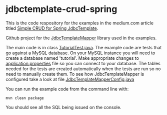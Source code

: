# jdbctemplate-crud-spring
This is the code respository for the examples in the medium.com article titled [Simple CRUD for Spring JdbcTemplate](https://medium.com/@ajosephmi/simple-crud-for-spring-jdbctemplate-8347211d5306).

Github project for the [JdbcTemplateMapper](https://github.com/jdbctemplatemapper/jdbctemplatemapper) library used in the examples.

The main code is in class [TutorialTest.java](src/test/java/io/github/ajoseph88/jdbctemplatemapper/test/TutorialTest.java).
The example code are tests that go against a MySQL database. On your MySQL instance you will need to create a database named 'tutorial'. Make appropriate changes to [application.properties](src/test/resources/application.properties) file so you can connect to your database. The tables needed for the tests are created automatically when the tests are run so no need to manually create them. To see how JdbcTemplateMapper is configured take a look at file [JdbcTemplateMapperConfig.java](src/test/java/io/github/ajoseph88/jdbctemplatemapper/config/JdbcTemplateMapperConfig.java)


You can run the example code from the command line with:

```
mvn clean package
```

You should see all the SQL being issued on the console.






